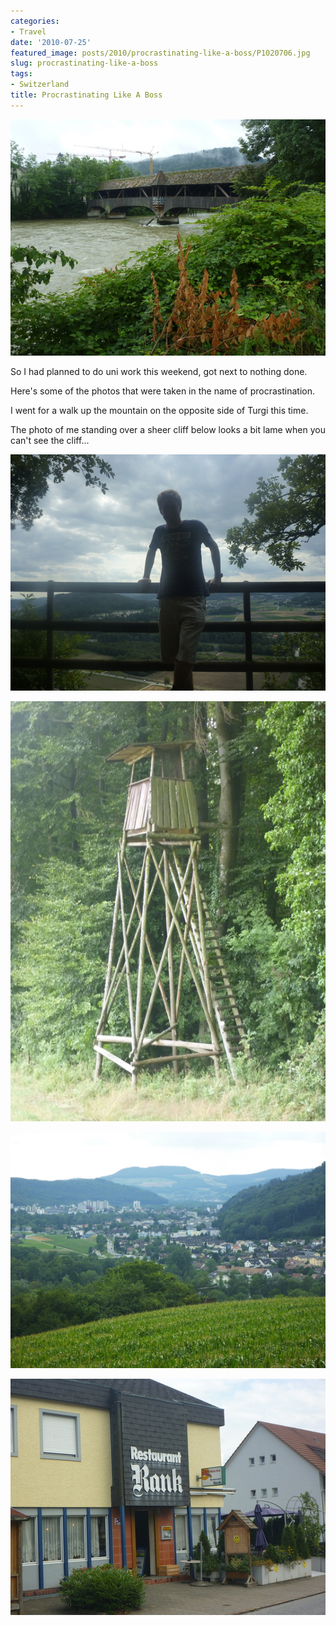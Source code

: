 ```yaml
---
categories:
- Travel
date: '2010-07-25'
featured_image: posts/2010/procrastinating-like-a-boss/P1020706.jpg
slug: procrastinating-like-a-boss
tags:
- Switzerland
title: Procrastinating Like A Boss
---
```


![Bridge](P1020706.jpg "")

So I had planned to do uni work this weekend, got next to nothing done.

Here's some of the photos that were taken in the name of procrastination.

I went for a walk up the mountain on the opposite side of Turgi this time.

The photo of me standing over a sheer cliff below looks a bit lame
when you can't see the cliff...

![""](P1020803.jpg "")

![""](P1020822.jpg "")

![""](P1020858.jpg "")

![""](P1020889.jpg "")